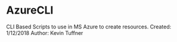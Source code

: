 # AzureCLI
CLI Based Scripts to use in MS Azure to create resources.
Created: 1/12/2018
Author: Kevin Tuffner
